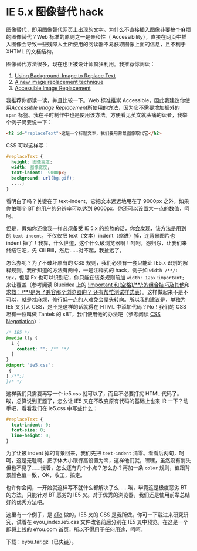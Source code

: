 # IE 5.x 图像替代 hack

图像替代，即用图像替代网页上出现的文字。为什么不直接插入图像非要搞个麻烦的图像替代？Web 标准的原则之一是亲和性（ Accessibility），直接在网页中插入图像会导致一些残障人士所使用的阅读器不易获取图像上面的信息，且不利于 XHTML 的文档结构。

图像替代方法很多，现在也正被设计师疯狂利用。我推荐你阅读：

1. [Using Background-Image to Replace Text][0]
2. [A new image replacement technique][1]
3. [Accessible Image Replacement][2]

我推荐你都读一读，并且比较一下。Web 标准推崇 Accessible，因此我建议你使用*Accessible Image Replacement*所使用的方法，因为它不需要增加额外的 `span` 标签。我在平时制作中也是使用该方法。方便看见英文就头痛的读者，我举个例子简要说一下：

```html
<h2 id="replaceText">这是一个标题文本，我们要用背景图像取代它</h2>
```

CSS 可以这样写：

```css
#replaceText {
  height: 图像高度;
  width: 图像宽度;
  text-indent: -9000px;
  background: url(bg.gif);
  ....;
}
```

看明白了吗？关键在于 text-indent，它把文本远远地甩在了 9000px 之外，如果你怕哪个 BT 的用户的分辨率可以达到 9000px，你还可以设置大一点的数值，呵呵。

但是，假如你还像我一样必须备受 IE 5.x 的煎熬的话，你会发现，该方法是用到的 `text-indent`，不仅仅把 text（文本）indent（缩进）掉，连背景图片也 indent 掉了！我靠，什么世道，这个什么破浏览器啊！呵呵，怨归怨，让我们来终结它吧，先 Kill Bill，然后……对不起，我扯远了。

怎么办呢？为了不破坏原有的 CSS 规则，我们必须有一套只能让 IE5.x 识别的解释规则。我所知道的方法有两种，一是注释式的 hack，例子如 `width /**/: 9px`，但是 Fx 也可以识别它，你只能在该条规则前加 `width: 12px!important;` 来让覆盖（参考阅读 Blueidea 上的 [!important 和(空格)/\*\*/:的组合技巧及其他][3]和[求救：/\*\*/是为了兼容那个浏览器的？ 还有帮忙测试样式表][4]）。这样做起来不是不可以，就是忒麻烦，修行低一点的人难免会晕头转向。所以我的建议是，单独为 IE5 叉引入 CSS，是不是这样的话就得在 HTML 中添加代码？No！我们的 CSS 坦有一位叫做 Tantek 的 sBT，我们使用他的办法吧（参考阅读 [CSS Negotiation][5]）：

```css
/* IE5 */
@media tty {
  i {
    content: ""; /*" "*/
  }
}
@import "ie5.css";
 {
} /*";}
}/* */
```

这样我们只需要再写一个 ie5.css 就可以了，而且不必要打扰 HTML 代码了。唉，总算说到正题了，怎么让 IE5 叉在不改变原有代码的基础上也来 IR 一下？动手吧，看看我们在 ie5.css 中写些什么：

```css
#replaceText {
  text-indent: 0;
  font-size: 0;
  line-height: 0;
}
```

为了让被 indent 掉的背景回来，我们先把 `text-indent` 清零。看看后两句，呵呵，这是无耻啊，把字体大小跟行高设置为零，这样他们就，嘿嘿，虽然没有消失但也不见了……慢着，怎么还有几个小点？怎么办？再加一条 `color` 规则，值跟背景颜色值一致，OK，收工，搞定。

也许你会问，一开始就这样写不就什么都解决了么……唉，毕竟这是极度恶劣 BT 的方法，只能针对 BT 恶劣的 IE5 叉。对于优秀的浏览器，我们还是使用前辈总结好的优秀方法吧。

这里有一个例子，是 [aTo][6] 做的，IE5 叉的 CSS 是我所做。你可一下载过来研究研究，试着在 eyou_index.ie5.css 文件改名前后分别在 IE5 叉中预览。在这是一个即将上线的 eYou.com 首页，所以不得用于任何用途，呵呵。

下载：eyou.tar.gz（已失链）。

[0]: http://www.stopdesign.com/articles/replace_text/
[1]: http://www.kryogenix.org/code/browser/lir/
[2]: http://phark.typepad.com/phark/2003/08/accessible_imag.html
[3]: http://www.blueidea.com/bbs/NewsDetail.asp?GroupName=%CD%F8%D5%BE%D7%DB%BA%CF%D7%A8%C0%B8&DaysPrune=60&lp=5&id=1987632
[4]: http://www.blueidea.com/bbs/NewsDetail.asp?GroupName=%CD%F8%D5%BE%D7%DB%BA%CF%D7%A8%C0%B8&DaysPrune=60&lp=5&id=1980631
[5]: http://jjgod.3322.org/2004/10/17/css-negotiation/
[6]: http://www.looho.com/
